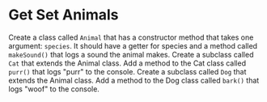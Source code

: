 # Get Set Animals

Create a class called `Animal` that has a constructor method that takes one argument: `species`. It should have a getter for species and a method called `makeSound()` that logs a sound the animal makes. Create a subclass called `Cat` that extends the Animal class. Add a method to the Cat class called `purr()` that logs "purr" to the console. Create a subclass called `Dog` that extends the Animal class. Add a method to the Dog class called `bark()` that logs "woof" to the console.
